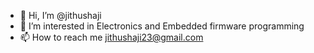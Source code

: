 - 👋 Hi, I’m @jithushaji
- 👀 I’m interested in Electronics and Embedded firmware programming
- 📫 How to reach me jithushaji23@gmail.com


